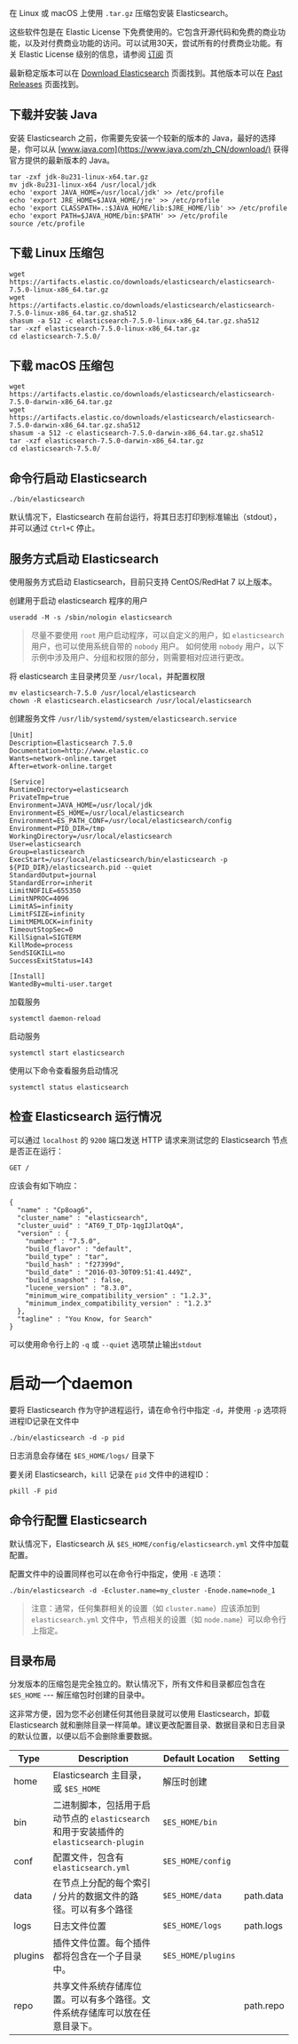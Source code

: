 
在 Linux 或 macOS 上使用 `.tar.gz` 压缩包安装 Elasticsearch。

这些软件包是在 Elastic License 下免费使用的。它包含开源代码和免费的商业功能，以及对付费商业功能的访问。可以试用30天，尝试所有的付费商业功能。有关 Elastic License 级别的信息，请参阅 [订阅](https://www.elastic.co/cn/subscriptions) 页

最新稳定版本可以在 [Download Elasticsearch](https://www.elastic.co/cn/downloads/elasticsearch) 页面找到。其他版本可以在 [Past Releases](https://www.elastic.co/cn/downloads/past-releases) 页面找到。

## 下载并安装 Java

安装 Elasticsearch 之前，你需要先安装一个较新的版本的 Java，最好的选择是，你可以从 [www.java.com](https://www.java.com/zh_CN/download/) 获得官方提供的最新版本的 Java。

```
tar -zxf jdk-8u231-linux-x64.tar.gz
mv jdk-8u231-linux-x64 /usr/local/jdk
echo 'export JAVA_HOME=/usr/local/jdk' >> /etc/profile
echo 'export JRE_HOME=$JAVA_HOME/jre' >> /etc/profile
echo 'export CLASSPATH=.:$JAVA_HOME/lib:$JRE_HOME/lib' >> /etc/profile
echo 'export PATH=$JAVA_HOME/bin:$PATH' >> /etc/profile
source /etc/profile
```


## 下载 Linux 压缩包
```
wget https://artifacts.elastic.co/downloads/elasticsearch/elasticsearch-7.5.0-linux-x86_64.tar.gz
wget https://artifacts.elastic.co/downloads/elasticsearch/elasticsearch-7.5.0-linux-x86_64.tar.gz.sha512
shasum -a 512 -c elasticsearch-7.5.0-linux-x86_64.tar.gz.sha512
tar -xzf elasticsearch-7.5.0-linux-x86_64.tar.gz
cd elasticsearch-7.5.0/
```

## 下载 macOS 压缩包
```
wget https://artifacts.elastic.co/downloads/elasticsearch/elasticsearch-7.5.0-darwin-x86_64.tar.gz
wget https://artifacts.elastic.co/downloads/elasticsearch/elasticsearch-7.5.0-darwin-x86_64.tar.gz.sha512
shasum -a 512 -c elasticsearch-7.5.0-darwin-x86_64.tar.gz.sha512 
tar -xzf elasticsearch-7.5.0-darwin-x86_64.tar.gz
cd elasticsearch-7.5.0/ 
```

## 命令行启动 Elasticsearch
```
./bin/elasticsearch
```
默认情况下，Elasticsearch 在前台运行，将其日志打印到标准输出（stdout），并可以通过 `Ctrl+C` 停止。

## 服务方式启动 Elasticsearch

使用服务方式启动 Elasticsearch，目前只支持 CentOS/RedHat 7 以上版本。

创建用于启动 elasticsearch 程序的用户
```
useradd -M -s /sbin/nologin elasticsearch
```
> 尽量不要使用 `root` 用户启动程序，可以自定义的用户，如 `elasticsearch` 用户，也可以使用系统自带的 `nobody` 用户。
> 如何使用 `nobody` 用户，以下示例中涉及用户、分组和权限的部分，则需要相对应进行更改。

将 elasticsearch 主目录拷贝至 `/usr/local`，并配置权限
```
mv elasticsearch-7.5.0 /usr/local/elasticsearch
chown -R elasticsearch.elasticsearch /usr/local/elasticsearch
```

创建服务文件 `/usr/lib/systemd/system/elasticsearch.service`
```
[Unit]
Description=Elasticsearch 7.5.0
Documentation=http://www.elastic.co
Wants=network-online.target
After=etwork-online.target

[Service]
RuntimeDirectory=elasticsearch
PrivateTmp=true
Environment=JAVA_HOME=/usr/local/jdk
Environment=ES_HOME=/usr/local/elasticsearch
Environment=ES_PATH_CONF=/usr/local/elasticsearch/config
Environment=PID_DIR=/tmp
WorkingDirectory=/usr/local/elasticsearch
User=elasticsearch
Group=elasticsearch
ExecStart=/usr/local/elasticsearch/bin/elasticsearch -p ${PID_DIR}/elasticsearch.pid --quiet
StandardOutput=journal
StandardError=inherit
LimitNOFILE=655350
LimitNPROC=4096
LimitAS=infinity
LimitFSIZE=infinity
LimitMEMLOCK=infinity
TimeoutStopSec=0
KillSignal=SIGTERM
KillMode=process
SendSIGKILL=no
SuccessExitStatus=143

[Install]
WantedBy=multi-user.target
```

加载服务
```
systemctl daemon-reload
```

启动服务
```
systemctl start elasticsearch
```

使用以下命令查看服务启动情况
```
systemctl status elasticsearch
```

## 检查 Elasticsearch 运行情况

可以通过 `localhost` 的 `9200` 端口发送 HTTP 请求来测试您的 Elasticsearch 节点是否正在运行：
```
GET /
```

应该会有如下响应：
```
{
  "name" : "Cp8oag6",
  "cluster_name" : "elasticsearch",
  "cluster_uuid" : "AT69_T_DTp-1qgIJlatQqA",
  "version" : {
    "number" : "7.5.0",
    "build_flavor" : "default",
    "build_type" : "tar",
    "build_hash" : "f27399d",
    "build_date" : "2016-03-30T09:51:41.449Z",
    "build_snapshot" : false,
    "lucene_version" : "8.3.0",
    "minimum_wire_compatibility_version" : "1.2.3",
    "minimum_index_compatibility_version" : "1.2.3"
  },
  "tagline" : "You Know, for Search"
}
```

可以使用命令行上的 `-q` 或 `--quiet` 选项禁止输出`stdout`

# 启动一个daemon

要将 Elasticsearch 作为守护进程运行，请在命令行中指定 `-d`，并使用 `-p` 选项将进程ID记录在文件中
```
./bin/elasticsearch -d -p pid
```
日志消息会存储在 `$ES_HOME/logs/` 目录下

要关闭 Elasticsearch，`kill` 记录在 `pid` 文件中的进程ID：
```
pkill -F pid
```

## 命令行配置 Elasticsearch

默认情况下，Elasticsearch 从 `$ES_HOME/config/elasticsearch.yml` 文件中加载配置。

配置文件中的设置同样也可以在命令行中指定，使用 `-E` 选项：
```
./bin/elasticsearch -d -Ecluster.name=my_cluster -Enode.name=node_1
```

> 注意：通常，任何集群相关的设置（如 `cluster.name`）应该添加到 `elasticsearch.yml` 文件中，节点相关的设置（如 `node.name`）可以命令行上指定。

## 目录布局

分发版本的压缩包是完全独立的。默认情况下，所有文件和目录都应包含在 `$ES_HOME` --- 解压缩包时创建的目录中。

这非常方便，因为您不必创建任何其他目录就可以使用 Elasticsearch，卸载 Elasticsearch 就和删除目录一样简单。建议更改配置目录、数据目录和日志目录的默认位置，以便以后不会删除重要数据。

Type | Description | Default Location | Setting
--- | --- | --- | ---
home | Elasticsearch 主目录，或 `$ES_HOME` | 解压时创建 | 
bin | 二进制脚本，包括用于启动节点的 `elasticsearch` 和用于安装插件的 `elasticsearch-plugin` | `$ES_HOME/bin`
conf | 配置文件，包含有 `elasticsearch.yml` | `$ES_HOME/config`
data | 在节点上分配的每个索引 / 分片的数据文件的路径。可以有多个路径 | `$ES_HOME/data` | path.data
logs | 日志文件位置 | `$ES_HOME/logs` | path.logs
plugins | 插件文件位置。每个插件都将包含在一个子目录中。 | `$ES_HOME/plugins` |
repo | 共享文件系统存储库位置。可以有多个路径。文件系统存储库可以放在任意目录下。 |  | path.repo


